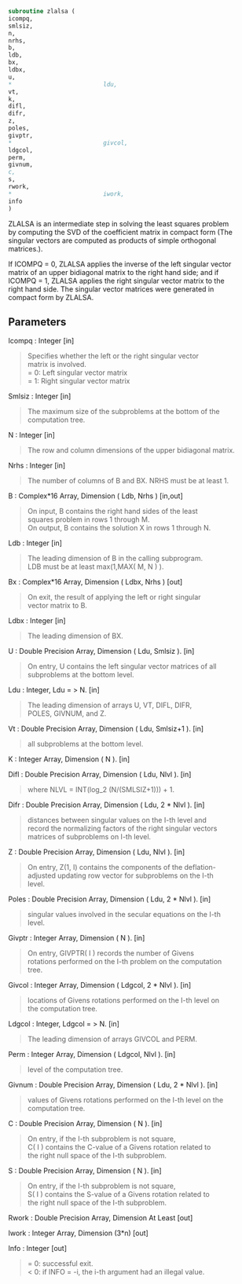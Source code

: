 ```fortran  
subroutine zlalsa (  
icompq,  
smlsiz,  
n,  
nrhs,  
b,  
ldb,  
bx,  
ldbx,  
u,  
*                          ldu,  
vt,  
k,  
difl,  
difr,  
z,  
poles,  
givptr,  
*                          givcol,  
ldgcol,  
perm,  
givnum,  
c,  
s,  
rwork,  
*                          iwork,  
info  
)  
```  
  
ZLALSA is an intermediate step in solving the least squares problem  
by computing the SVD of the coefficient matrix in compact form (The  
singular vectors are computed as products of simple orthogonal  
matrices.).  
  
If ICOMPQ = 0, ZLALSA applies the inverse of the left singular vector  
matrix of an upper bidiagonal matrix to the right hand side; and if  
ICOMPQ = 1, ZLALSA applies the right singular vector matrix to the  
right hand side. The singular vector matrices were generated in  
compact form by ZLALSA.  
  
## Parameters  
Icompq : Integer [in]  
> Specifies whether the left or the right singular vector  
> matrix is involved.  
> = 0: Left singular vector matrix  
> = 1: Right singular vector matrix  
  
Smlsiz : Integer [in]  
> The maximum size of the subproblems at the bottom of the  
> computation tree.  
  
N : Integer [in]  
> The row and column dimensions of the upper bidiagonal matrix.  
  
Nrhs : Integer [in]  
> The number of columns of B and BX. NRHS must be at least 1.  
  
B : Complex*16 Array, Dimension ( Ldb, Nrhs ) [in,out]  
> On input, B contains the right hand sides of the least  
> squares problem in rows 1 through M.  
> On output, B contains the solution X in rows 1 through N.  
  
Ldb : Integer [in]  
> The leading dimension of B in the calling subprogram.  
> LDB must be at least max(1,MAX( M, N ) ).  
  
Bx : Complex*16 Array, Dimension ( Ldbx, Nrhs ) [out]  
> On exit, the result of applying the left or right singular  
> vector matrix to B.  
  
Ldbx : Integer [in]  
> The leading dimension of BX.  
  
U : Double Precision Array, Dimension ( Ldu, Smlsiz ). [in]  
> On entry, U contains the left singular vector matrices of all  
> subproblems at the bottom level.  
  
Ldu : Integer, Ldu = > N. [in]  
> The leading dimension of arrays U, VT, DIFL, DIFR,  
> POLES, GIVNUM, and Z.  
  
Vt : Double Precision Array, Dimension ( Ldu, Smlsiz+1 ). [in]  
> all subproblems at the bottom level.  
  
K : Integer Array, Dimension ( N ). [in]  
  
Difl : Double Precision Array, Dimension ( Ldu, Nlvl ). [in]  
> where NLVL = INT(log_2 (N/(SMLSIZ+1))) + 1.  
  
Difr : Double Precision Array, Dimension ( Ldu, 2 * Nlvl ). [in]  
> distances between singular values on the I-th level and  
> record the normalizing factors of the right singular vectors  
> matrices of subproblems on I-th level.  
  
Z : Double Precision Array, Dimension ( Ldu, Nlvl ). [in]  
> On entry, Z(1, I) contains the components of the deflation-  
> adjusted updating row vector for subproblems on the I-th  
> level.  
  
Poles : Double Precision Array, Dimension ( Ldu, 2 * Nlvl ). [in]  
> singular values involved in the secular equations on the I-th  
> level.  
  
Givptr : Integer Array, Dimension ( N ). [in]  
> On entry, GIVPTR( I ) records the number of Givens  
> rotations performed on the I-th problem on the computation  
> tree.  
  
Givcol : Integer Array, Dimension ( Ldgcol, 2 * Nlvl ). [in]  
> locations of Givens rotations performed on the I-th level on  
> the computation tree.  
  
Ldgcol : Integer, Ldgcol = > N. [in]  
> The leading dimension of arrays GIVCOL and PERM.  
  
Perm : Integer Array, Dimension ( Ldgcol, Nlvl ). [in]  
> level of the computation tree.  
  
Givnum : Double Precision Array, Dimension ( Ldu, 2 * Nlvl ). [in]  
> values of Givens rotations performed on the I-th level on the  
> computation tree.  
  
C : Double Precision Array, Dimension ( N ). [in]  
> On entry, if the I-th subproblem is not square,  
> C( I ) contains the C-value of a Givens rotation related to  
> the right null space of the I-th subproblem.  
  
S : Double Precision Array, Dimension ( N ). [in]  
> On entry, if the I-th subproblem is not square,  
> S( I ) contains the S-value of a Givens rotation related to  
> the right null space of the I-th subproblem.  
  
Rwork : Double Precision Array, Dimension At Least [out]  
  
Iwork : Integer Array, Dimension (3*n) [out]  
  
Info : Integer [out]  
> = 0:  successful exit.  
> < 0:  if INFO = -i, the i-th argument had an illegal value.  
  
